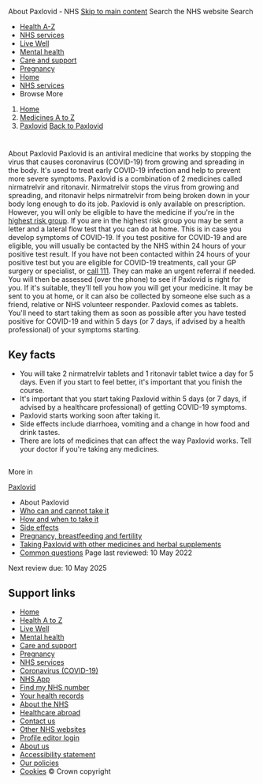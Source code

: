 
About Paxlovid - NHS
[Skip to main content](#maincontent)
Search the NHS website
Search
* [Health A-Z](/conditions/)
* [NHS services](/nhs-services/)
* [Live Well](/live-well/)
* [Mental health](/mental-health/)
* [Care and support](/conditions/social-care-and-support-guide/)
* [Pregnancy](/pregnancy/)
* [Home](/)
* [NHS services](/nhs-services/)
* Browse
 More
1. [Home](/)
2. [Medicines A to Z](/medicines/)
3. [Paxlovid](/medicines/paxlovid/)
[Back to 
 Paxlovid](/medicines/paxlovid/) 
# 
 
 About Paxlovid
Paxlovid is an antiviral medicine that works by stopping the virus that causes coronavirus (COVID-19) from growing and spreading in the body.
It's used to treat early COVID-19 infection and help to prevent more severe symptoms.
Paxlovid is a combination of 2 medicines called nirmatrelvir and ritonavir. Nirmatrelvir stops the virus from growing and spreading, and ritonavir helps nirmatrelvir from being broken down in your body long enough to do its job.
Paxlovid is only available on prescription. However, you will only be eligible to have the medicine if you're in the [highest risk group](/conditions/coronavirus-covid-19/self-care-and-treatments-for-coronavirus/treatments-for-coronavirus/).
If you are in the highest risk group you may be sent a letter and a lateral flow test that you can do at home. This is in case you develop symptoms of COVID-19.
If you test positive for COVID-19 and are eligible, you will usually be contacted by the NHS within 24 hours of your positive test result. If you have not been contacted within 24 hours of your positive test but you are eligible for COVID-19 treatments, call your GP surgery or specialist, or [call 111](tel:111). They can make an urgent referral if needed.
You will then be assessed (over the phone) to see if Paxlovid is right for you. If it's suitable, they'll tell you how you will get your medicine. It may be sent to you at home, or it can also be collected by someone else such as a friend, relative or NHS volunteer responder.
Paxlovid comes as tablets. You'll need to start taking them as soon as possible after you have tested positive for COVID-19 and within 5 days (or 7 days, if advised by a health professional) of your symptoms starting.
## Key facts
* You will take 2 nirmatrelvir tablets and 1 ritonavir tablet twice a day for 5 days. Even if you start to feel better, it's important that you finish the course.
* It's important that you start taking Paxlovid within 5 days (or 7 days, if advised by a healthcare professional) of getting COVID-19 symptoms.
* Paxlovid starts working soon after taking it.
* Side effects include diarrhoea, vomiting and a change in how food and drink tastes.
* There are lots of medicines that can affect the way Paxlovid works. Tell your doctor if you're taking any medicines.
## 
 More in
 
 [Paxlovid](/medicines/paxlovid/)
* About Paxlovid
* [Who can and cannot take it](https://www.nhs.uk/medicines/paxlovid/who-can-and-cannot-take-paxlovid/)
* [How and when to take it](https://www.nhs.uk/medicines/paxlovid/how-and-when-to-take-paxlovid/)
* [Side effects](https://www.nhs.uk/medicines/paxlovid/side-effects-of-paxlovid/)
* [Pregnancy, breastfeeding and fertility](https://www.nhs.uk/medicines/paxlovid/pregnancy-breastfeeding-and-fertility-while-taking-paxlovid/)
* [Taking Paxlovid with other medicines and herbal supplements](https://www.nhs.uk/medicines/paxlovid/taking-paxlovid-with-other-medicines-and-herbal-supplements/)
* [Common questions](https://www.nhs.uk/medicines/paxlovid/common-questions-about-paxlovid/)
 Page last reviewed: 10 May 2022
   
 Next review due: 10 May 2025
 
## Support links
* [Home](/)
* [Health A to Z](/conditions/)
* [Live Well](/live-well/)
* [Mental health](/mental-health/)
* [Care and support](/conditions/social-care-and-support-guide/)
* [Pregnancy](/pregnancy/)
* [NHS services](/nhs-services/)
* [Coronavirus (COVID-19)](/conditions/coronavirus-covid-19/)
* [NHS App](/nhs-app/)
* [Find my NHS number](/nhs-services/online-services/find-nhs-number/)
* [Your health records](/using-the-nhs/about-the-nhs/your-health-records/)
* [About the NHS](/using-the-nhs/about-the-nhs/)
* [Healthcare abroad](/using-the-nhs/healthcare-abroad/apply-for-a-free-uk-global-health-insurance-card-ghic/)
* [Contact us](/contact-us/)
* [Other NHS websites](/nhs-sites/)
* [Profile editor login](/our-policies/profile-editor-login/)
* [About us](/about-us/)
* [Accessibility statement](/accessibility-statement/)
* [Our policies](/our-policies/)
* [Cookies](/our-policies/cookies-policy/)
© Crown copyright
